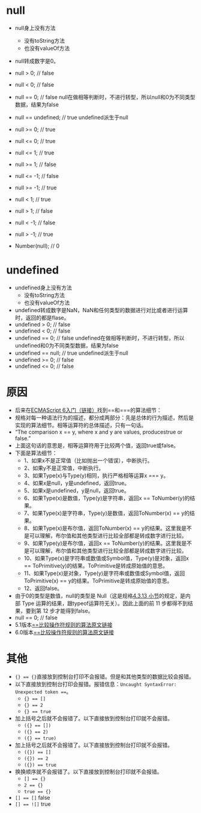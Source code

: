 # null
* null身上没有方法
    - 没有toString方法
    - 也没有valueOf方法
* null转成数字是0。
* null > 0; // false
* null < 0; // false
* null == 0; // false null在做相等判断时，不进行转型，所以null和0为不同类型数据，结果为false
* null == undefined; // true undefined派生于null
* null >= 0; // true
* null <= 0; // true

* null <= 1; // true
* null >= 1; // false
* null <= -1; // false
* null >= -1; // true

* null < 1; // true
* null > 1; // false
* null < -1; // false
* null > -1; // true

* Number(null); // 0

# undefined
* undefined身上没有方法
    - 没有toString方法
    - 也没有valueOf方法
* undefined转成数字是NaN，NaN和任何类型的数据进行对比或者进行运算时，返回的都是flase。
* undefined > 0; // false
* undefined < 0; // false
* undefined == 0; // false undefined在做相等判断时，不进行转型，所以undefined和0为不同类型数据，结果为false
* undefined == null; // true undefined派生于null
* undefined >= 0; // false
* undefined <= 0; // false

# 原因
* 后来在[ECMAScript 6入门（链接）](http://es6.ruanyifeng.com/?search=%E9%80%97%E5%8F%B7&x=4&y=9#docs/spec)找到==和===的算法细节：
* 规格对每一种语法行为的描述，都分成两部分：先是总体的行为描述，然后是实现的算法细节。相等运算符的总体描述，只有一句话。
* “The comparison x == y, where x and y are values, producestrue or false.”
* 上面这句话的意思是，相等运算符用于比较两个值，返回true或false。
* 下面是算法细节：
    - 1、如果x不是正常值（比如抛出一个错误），中断执行。
    - 2、如果y不是正常值，中断执行。
    - 3、如果Type(x)与Type(y)相同，执行严格相等运算x === y。
    - 4、如果x是null，y是undefined，返回true。
    - 5、如果x是undefined，y是null，返回true。
    - 6、如果Type(x)是数值，Type(y)是字符串，返回x == ToNumber(y)的结果。
    - 7、如果Type(x)是字符串，Type(y)是数值，返回ToNumber(x) == y的结果。
    - 8、如果Type(x)是布尔值，返回ToNumber(x) == y的结果。这里我是不是可以理解，布尔值和其他类型进行比较全部都是转成数字进行比较。
    - 9、如果Type(y)是布尔值，返回x == ToNumber(y)的结果。这里我是不是可以理解，布尔值和其他类型进行比较全部都是转成数字进行比较。
    - 10、如果Type(x)是字符串或数值或Symbol值，Type(y)是对象，返回x == ToPrimitive(y)的结果。ToPrimitive是转成原始值的意思。
    - 11、如果Type(x)是对象，Type(y)是字符串或数值或Symbol值，返回ToPrimitive(x) == y的结果。ToPrimitive是转成原始值的意思。
    - 12、返回false。
* 由于0的类型是数值，null的类型是 Null（这是规格[4.3.13 小节](http://www.ecma-international.org/ecma-262/6.0/#sec-terms-and-definitions-null-type)的规定，是内部 Type 运算的结果，跟typeof运算符无关）。因此上面的前 11 步都得不到结果，要到第 12 步才能得到false。
* null == 0; // false
* 5.1版本[==比较操作符规则的算法原文链接](http://www.ecma-international.org/ecma-262/5.1/#sec-11.9.3)
* 6.0版本[==比较操作符规则的算法原文链接](http://www.ecma-international.org/ecma-262/6.0/#sec-abstract-equality-comparison)

# 其他
* ```{} == {}```直接放到控制台打印不会报错。但是和其他类型的数据比较会报错。
* 以下直接放到控制台打印会报错。报错信息：```Uncaught SyntaxError: Unexpected token ==```。
    - ```{} == []```
    - ```{} == 2```
    - ```{} == true```
* 加上括号之后就不会报错了。以下直接放到控制台打印就不会报错。
    - ```({} == [])```
    - ```({} == 2)```
    - ```({} == true)```
* 加上括号之后就不会报错了。以下直接放到控制台打印就不会报错。
    - ```({}) == []```
    - ```({}) == 2```
    - ```({}) == true```
* 换换顺序就不会报错了。以下直接放到控制台打印就不会报错。
    - ```[] == {}```
    - ```2 == {}```
    - ```true == {}```
* ```[] == []``` false
* ```[] == ![]``` true
